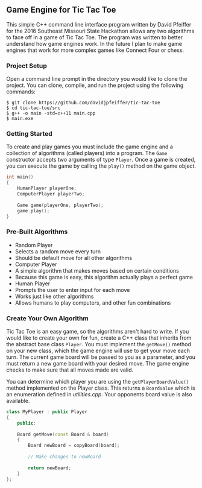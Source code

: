 ## Game Engine for Tic Tac Toe

This simple C++ command line interface program written by David Pfeiffer for the 2016 Southeast Missouri State Hackathon allows any two algorithms to face off in a game of Tic Tac Toe. The program was written to better understand how game engines work. In the future I plan to make game engines that work for more complex games like Connect Four or chess.

### Project Setup

Open a command line prompt in the directory you would like to clone the project. You can clone, compile, and run the project using the following commands:
```
$ git clone https://github.com/davidjpfeiffer/tic-tac-toe
$ cd tic-tac-toe/src
$ g++ -o main -std=c++11 main.cpp
$ main.exe
```

### Getting Started

To create and play games you must include the game engine and a collection of algorithms (called players) into a program. The <code>Game</code> constructor accepts two arguments of type <code>Player</code>. Once a game is created, you can execute the game by calling the <code>play()</code> method on the game object.

```c++
int main()
{
	HumanPlayer playerOne;
	ComputerPlayer playerTwo;
	
	Game game(playerOne, playerTwo);
	game.play();
}
```

### Pre-Built Algorithms

* Random Player
 * Selects a random move every turn
 * Should be default move for all other algorithms
* Computer Player
 * A simple algorithm that makes moves based on certain conditions
 * Because this game is easy, this algorithm actually plays a perfect game
* Human Player
 * Prompts the user to enter input for each move
 * Works just like other algorithms
 * Allows humans to play computers, and other fun combinations

### Create Your Own Algorithm

Tic Tac Toe is an easy game, so the algorithms aren't hard to write. If you would like to create your own for fun, create a C++ class that inherits from the abstract base class <code>Player</code>. You must implement the <code>getMove()</code> method on your new class, which the game engine will use to get your move each turn. The current game board will be passed to you as a parameter, and you must return a new game board with your desired move. The game engine checks to make sure that all moves made are valid.

You can determine which player you are using the <code>getPlayerBoardValue()</code> method implemented on the Player class. This returns a <code>BoardValue</code> which is an enumeration defined in <i>utilities.cpp</i>. Your opponents board value is also available.

```c++
class MyPlayer : public Player
{
	public:
	
	Board getMove(const Board & board)
	{
		Board newBoard = copyBoard(board);
		
		// Make changes to newBoard
		
		return newBoard;
	}
};
```
